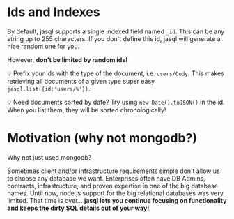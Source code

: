# Ids and Indexes

By default, jasql supports a single indexed field named `_id`.
This can be any string up to 255 characters.
If you don't define this id, jasql will generate a nice random one for you.

However, **don't be limited by random ids!**

:bulb: Prefix your ids with the type of the document, i.e. `users/Cody`. This makes retrieving all documents of a given type super easy `jasql.list({id:'users/%'})`.

:bulb: Need documents sorted by date? Try using `new Date().toJSON()` in the id. When you list them, they will be sorted chronologically!

# Motivation (why not mongodb?)

Why not just used mongodb?

Sometimes client and/or infrastructure requirements simple don't allow us to choose any database we want.
Enterprises often have DB Admins, contracts, infrastructure, and proven expertise in one of the big database names.
Until now, node.js support for the big relational databases was very limited.
That time is over...
**jasql lets you continue focusing on functionality and keeps the dirty SQL details out of your way!**
